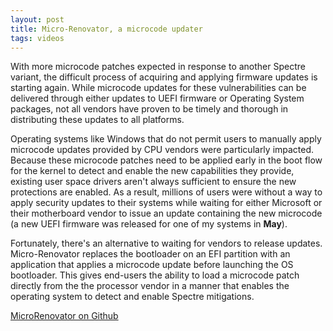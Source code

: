 ```yaml
---
layout: post
title: Micro-Renovator, a microcode updater
tags: videos
---
```


With more microcode patches expected in response to another Spectre variant, the difficult process of acquiring and applying firmware updates is starting again. While microcode updates for these vulnerabilities can be delivered through either updates to UEFI firmware or Operating System packages, not all vendors have proven to be timely and thorough in distributing these updates to all platforms.

Operating systems like Windows that do not permit users to manually apply microcode updates provided by CPU vendors were particularly impacted. Because these microcode patches need to be applied early in the boot flow for the kernel to detect and enable the new capabilities they provide, existing user space drivers aren't always sufficient to ensure the new protections are enabled. As a result, millions of users were without a way to apply security updates to their systems while waiting for either Microsoft or their motherboard vendor to issue an update containing the new microcode (a new UEFI firmware was released for one of my systems in **May**).

Fortunately, there's an alternative to waiting for vendors to release updates. Micro-Renovator replaces the bootloader on an EFI partition with an application that applies a microcode update before launching the OS bootloader. This gives end-users the ability to load a microcode patch directly from the the processor vendor in a manner that enables the operating system to detect and enable Spectre mitigations.

[MicroRenovator on Github](https://github.com/syncsrc/MicroRenovator)
